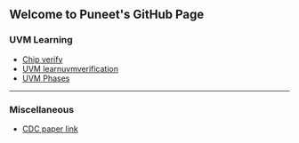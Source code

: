 ## Welcome to Puneet's GitHub Page


### UVM Learning

 - [Chip verify](http://www.chipverify.com/uvm/test)  
 - [UVM learnuvmverification](http://www.learnuvmverification.com/index.php/2016/04/29/uvm-phasing) 
 - [UVM Phases](/UVM/Phase.md)

---
### Miscellaneous

 - [CDC paper link](http://www.sunburst-design.com/papers/CummingsSNUG2008Boston_CDC.pdf)
